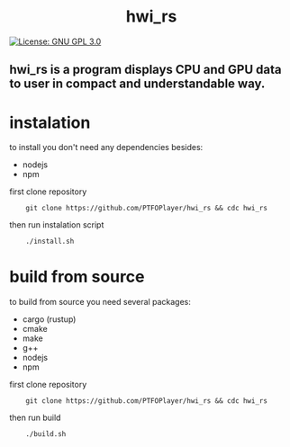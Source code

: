 <h1 align="center"> hwi_rs </h1>
<p>
  <a href="#" target="_blank">
    <img alt="License: GNU GPL 3.0" src="https://img.shields.io/badge/License-GNU GPL 3.0-yellow.svg" />
  </a>
</p>

## hwi_rs is a program displays CPU and GPU data to user in compact and understandable way. 

# instalation
to install you don't need any dependencies besides:
  * nodejs
  * npm

first clone repository
```
    git clone https://github.com/PTFOPlayer/hwi_rs && cdc hwi_rs
```

then run instalation script
```
    ./install.sh
```

# build from source
to build from source you need several packages:
  * cargo (rustup)
  * cmake
  * make
  * g++
  * nodejs
  * npm

first clone repository
```
    git clone https://github.com/PTFOPlayer/hwi_rs && cdc hwi_rs
```

then run build
```
    ./build.sh
```